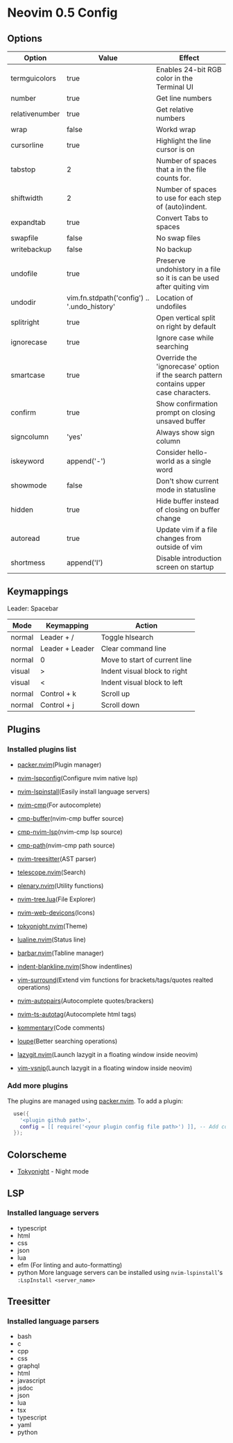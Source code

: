 # Neovim 0.5 Config

## Options

| Option         | Value                                       | Effect                                                                                 |
| -------------- | ------------------------------------------- | -------------------------------------------------------------------------------------- |
| termguicolors  | true                                        | Enables 24-bit RGB color in the Terminal UI                                            |
| number         | true                                        | Get line numbers                                                                       |
| relativenumber | true                                        | Get relative numbers                                                                   |
| wrap           | false                                       | Workd wrap                                                                             |
| cursorline     | true                                        | Highlight the line cursor is on                                                        |
| tabstop        | 2                                           | Number of spaces that a <Tab> in the file counts for.                                  |
| shiftwidth     | 2                                           | Number of spaces to use for each step of (auto)indent.                                 |
| expandtab      | true                                        | Convert Tabs to spaces                                                                 |
| swapfile       | false                                       | No swap files                                                                          |
| writebackup    | false                                       | No backup                                                                              |
| undofile       | true                                        | Preserve undohistory in a file so it is can be used after quiting vim                  |
| undodir        | vim.fn.stdpath('config') .. '.undo_history' | Location of undofiles                                                                  |
| splitright     | true                                        | Open vertical split on right by default                                                |
| ignorecase     | true                                        | Ignore case while searching                                                            |
| smartcase      | true                                        | Override the 'ignorecase' option if the search pattern contains upper case characters. |
| confirm        | true                                        | Show confirmation prompt on closing unsaved buffer                                     |
| signcolumn     | 'yes'                                       | Always show sign column                                                                |
| iskeyword      | append('-')                                 | Consider hello-world as a single word                                                  |
| showmode       | false                                       | Don't show current mode in statusline                                                  |
| hidden         | true                                        | Hide buffer instead of closing on buffer change                                        |
| autoread       | true                                        | Update vim if a file changes from outside of vim                                       |
| shortmess      | append('I')                                 | Disable introduction screen on startup                                                 |

## Keymappings

Leader: Spacebar

| Mode   | Keymapping      | Action                        |
| ------ | --------------- | ----------------------------- |
| normal | Leader + /      | Toggle hlsearch               |
| normal | Leader + Leader | Clear command line            |
| normal | 0               | Move to start of current line |
| visual | >               | Indent visual block to right  |
| visual | <               | Indent visual block to left   |
| normal | Control + k     | Scroll up                     |
| normal | Control + j     | Scroll down                   |

## Plugins

### Installed plugins list

- [packer.nvim](https://github.com/wbthomason/packer.nvim)(Plugin manager)

- [nvim-lspconfig](https://github.com/neovim/nvim-lspconfig)(Configure nvim native lsp)

- [nvim-lspinstall](https://github.com/kabouzeid/nvim-lspinstall)(Easily install language servers)

- [nvim-cmp](https://github.com/hrsh7th/nvim-cmp)(For autocomplete)

- [cmp-buffer](https://github.com/hrsh7th/cmp-buffer)(nvim-cmp buffer source)

- [cmp-nvim-lsp](https://github.com/hrsh7th/cmp-nvim-lsp)(nvim-cmp lsp source)

- [cmp-path](https://github.com/hrsh7th/cmp-path)(nvim-cmp path source)

- [nvim-treesitter](https://github.com/nvim-treesitter/nvim-treesitter)(AST parser)

- [telescope.nvim](https://github.com/nvim-telescope/telescope.nvim)(Search)

- [plenary.nvim](https://github.com/nvim-lua/plenary.nvim)(Utility functions)

- [nvim-tree.lua](https://github.com/kyazdani42/nvim-tree.lua)(File Explorer)

- [nvim-web-devicons](https://github.com/kyazdani42/nvim-web-devicons)(Icons)

- [tokyonight.nvim](https://github.com/folke/tokyonight.nvim)(Theme)

- [lualine.nvim](https://github.com/hoob3rt/lualine.nvim)(Status line)

- [barbar.nvim](https://github.com/romgrk/barbar.nvim)(Tabline manager)

- [indent-blankline.nvim](https://github.com/lukas-reineke/indent-blankline.nvim)(Show indentlines)

- [vim-surround](https://github.com/tpope/vim-surround)(Extend vim functions for brackets/tags/quotes realted operations)

- [nvim-autopairs](https://github.com/windwp/nvim-autopairs)(Autocomplete quotes/brackers)

- [nvim-ts-autotag](https://github.com/windwp/nvim-ts-autotag)(Autocomplete html tags)

- [kommentary](https://github.com/b3nj5m1n/kommentary)(Code comments)

- [loupe](https://github.com/wincent/loupe)(Better searching operations)

- [lazygit.nvim](https://github.com/kdheepak/lazygit.nvim)(Launch lazygit in a floating window inside neovim)

- [vim-vsnip](https://github.com/hrsh7th/vim-vsnip)(Launch lazygit in a floating window inside neovim)

### Add more plugins

The plugins are managed using [packer.nvim](https://github.com/wbthomason/packer.nvim).
To add a plugin:

```lua
  use({
    '<plugin github path>',
    config = [[ require('<your plugin config file path>') ]], -- Add config file in /lua/plugins/<file_name> and import it here
  });
```

## Colorscheme

- [Tokyonight](https://github.com/folke/tokyonight.nvim) - Night mode

## LSP

### Installed language servers

- typescript
- html
- css
- json
- lua
- efm (For linting and auto-formatting)
- python
  More language servers can be installed using `nvim-lspinstall`'s `:LspInstall <server_name>`

## Treesitter

### Installed language parsers

- bash
- c
- cpp
- css
- graphql
- html
- javascript
- jsdoc
- json
- lua
- tsx
- typescript
- yaml
- python
